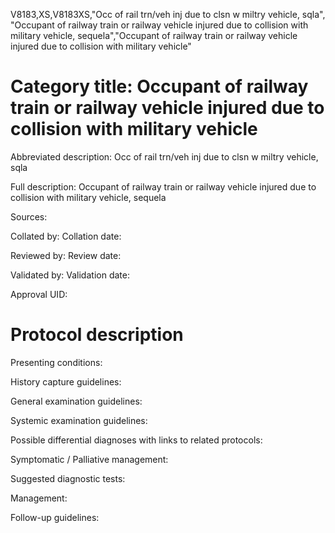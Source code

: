 V8183,XS,V8183XS,"Occ of rail trn/veh inj due to clsn w miltry vehicle, sqla", "Occupant of railway train or railway vehicle injured due to collision with military vehicle, sequela","Occupant of railway train or railway vehicle injured due to collision with military vehicle"
# Category title: Occupant of railway train or railway vehicle injured due to collision with military vehicle

Abbreviated description: Occ of rail trn/veh inj due to clsn w miltry vehicle, sqla

Full description: Occupant of railway train or railway vehicle injured due to collision with military vehicle, sequela

Sources:

Collated by:
Collation date:

Reviewed by:
Review date:

Validated by:
Validation date:

Approval UID:

# Protocol description

Presenting conditions:

History capture guidelines:

General examination guidelines:

Systemic examination guidelines:

Possible differential diagnoses with links to related protocols:

Symptomatic / Palliative management:

Suggested diagnostic tests:

Management:

Follow-up guidelines:
